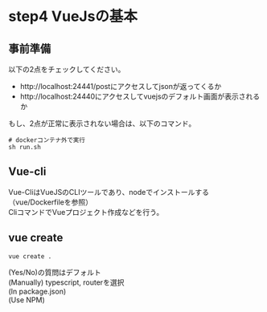 # step4 VueJsの基本

## 事前準備
以下の2点をチェックしてください。
 - http://localhost:24441/postにアクセスしてjsonが返ってくるか
 - http://localhost:24440にアクセスしてvuejsのデフォルト画面が表示されるか
 
もし、2点が正常に表示されない場合は、以下のコマンド。
```$xslt
# dockerコンテナ外で実行
sh run.sh
```

## Vue-cli
Vue-CliはVueJSのCLIツールであり、nodeでインストールする（vue/Dockerfileを参照）  
CliコマンドでVueプロジェクト作成などを行う。

## vue create
```$xslt
vue create .
```
(Yes/No)の質問はデフォルト  
(Manually) typescript, routerを選択  
(In package.json)  
(Use NPM)